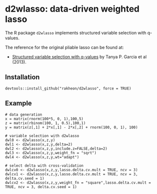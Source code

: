 # d2wlasso: data-driven weighted lasso
The R package `d2wlasso` implements structured variable selection with q-values.

The reference for the original pliable lasso can be found at:
* [Structured variable selection with q-values](https://doi.org/10.1093/biostatistics/kxt012) by Tanya P. Garcia et al (2013).

## Installation

```
devtools::install_github("rakheon/d2wlasso", force = TRUE)
```

## Example

```
# data generation
x = matrix(rnorm(100*5, 0, 1),100,5)
z = matrix(rbinom(100, 1, 0.5),100,1)
y = matrix(z[,1] + 2*x[,1] - 2*x[,2] + rnorm(100, 0, 1), 100)

# variable selection with d2wlasso
dwl0 <- d2wlasso(x,z,y)
dwl1 <- d2wlasso(x,z,y,delta=2)
dwl2 <- d2wlasso(x,z,y,include.z=FALSE,delta=2)
dwl3 <- d2wlasso(x,z,y,weight_fn = "sqrt")
dwl4 <- d2wlasso(x,z,y,wt="adapt")

# select delta with cross-validation
dwlcv0 <- d2wlasso(x,z,y,lasso.delta.cv.mult = TRUE, ncv = 3)
dwlcv1 <- d2wlasso(x,z,y,lasso.delta.cv.mult = TRUE, ncv = 3, delta.cv.seed = 1)
dwlcv2 <- d2wlasso(x,z,y,weight_fn = "square",lasso.delta.cv.mult = TRUE, ncv = 3, delta.cv.seed = 1)


```
